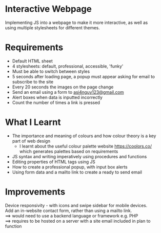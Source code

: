 # Interactive Webpage

Implementing JS into a webpage to make it more interactive, as well as using multiple stylesheets for different themes.

# Requirements
- Default HTML sheet
- 4 stylesheets: default, professional, accessible, 'funky'
- Must be able to switch between styles
- 5 seconds after loading page, a popup must appear asking for email to subscribe to the site
- Every 20 seconds the images on the page change
- Send an email using a form to asi4nguy123@gmail.com
- Alert boxes when data is inputted incorrectly
- Count the number of times a link is pressed

# What I Learnt

- The importance and meaning of colours and how colour theory is a key part of web design
  - I learnt about the useful colour palette website https://coolors.co/ which generates palettes based on requirements
- JS syntax and writing imperatively using procedures and functions
- Editing properties of HTML tags using JS
- How to create a professional popup, with input box alerts
- Using form data and a mailto link to create a ready to send email

# Improvements

Device responsivity - with icons and swipe sidebar for mobile devices.\
Add an in-website contact form, rather than using a mailto link.\
==> would need to use a backend language or framework e.g. PHP\
==> requires to be hosted on a server with a site email included in plan to function
